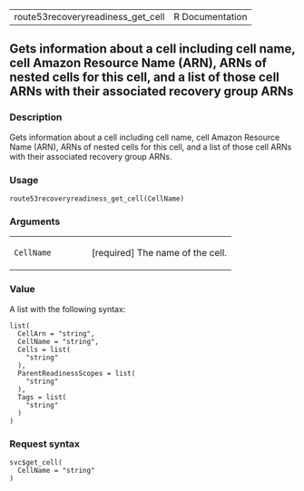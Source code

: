 <table style="width: 100%;">
<tbody>
<tr class="odd">
<td>route53recoveryreadiness_get_cell</td>
<td style="text-align: right;">R Documentation</td>
</tr>
</tbody>
</table>

## Gets information about a cell including cell name, cell Amazon Resource Name (ARN), ARNs of nested cells for this cell, and a list of those cell ARNs with their associated recovery group ARNs

### Description

Gets information about a cell including cell name, cell Amazon Resource
Name (ARN), ARNs of nested cells for this cell, and a list of those cell
ARNs with their associated recovery group ARNs.

### Usage

    route53recoveryreadiness_get_cell(CellName)

### Arguments

<table>
<colgroup>
<col style="width: 35%" />
<col style="width: 65%" />
</colgroup>
<tbody>
<tr class="odd">
<td><code
id="route53recoveryreadiness_get_cell_:_CellName">CellName</code></td>
<td><p>[required] The name of the cell.</p></td>
</tr>
</tbody>
</table>

### Value

A list with the following syntax:

    list(
      CellArn = "string",
      CellName = "string",
      Cells = list(
        "string"
      ),
      ParentReadinessScopes = list(
        "string"
      ),
      Tags = list(
        "string"
      )
    )

### Request syntax

    svc$get_cell(
      CellName = "string"
    )
